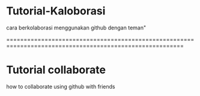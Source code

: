 # Tutorial-Kaloborasi
cara berkolaborasi menggunakan github dengan teman"

=========================================================================================================

# Tutorial collaborate 
how to collaborate using github with friends
